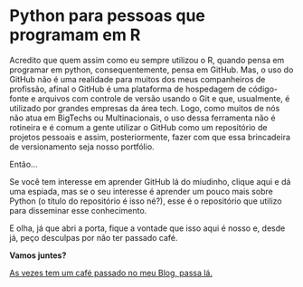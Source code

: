 # Python para pessoas que programam em R

Acredito que quem assim como eu sempre utilizou o R, quando pensa em programar em python, consequentemente, pensa em GitHub. Mas, o uso do GitHub não é uma realidade para muitos dos meus companheiros de profissão, afinal o GitHub é uma plataforma de hospedagem de código-fonte e arquivos com controle de versão usando o Git e que, usualmente, é utilizado por grandes empresas da área tech. Logo, como muitos de nós não atua em BigTechs ou Multinacionais, o uso dessa ferramenta não é rotineira e é comum a gente utilizar o GitHub como um repositório de projetos pessoais e assim, posteriormente, fazer com que essa brincadeira de versionamento seja nosso portfólio. 

Então...

Se você tem interesse em aprender GitHub lá do miudinho, clique aqui e dá uma espiada, mas se o seu interesse é aprender um pouco mais sobre Python (o título do repositório é isso né?), esse é o repositório que utilizo para disseminar esse conhecimento. 

E olha, já que abri a porta, fique a vontade que isso aqui é nosso e, desde já, peço desculpas por não ter passado café.

**Vamos juntes?**

[As vezes tem um café passado no meu Blog, passa lá.](www.fernandakellyrs.com)


